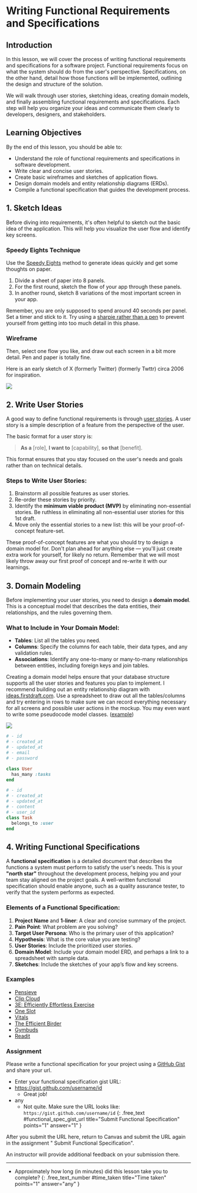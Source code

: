 # Writing Functional Requirements and Specifications

## Introduction

In this lesson, we will cover the process of writing functional requirements and specifications for a software project. Functional requirements focus on what the system should do from the user's perspective. Specifications, on the other hand, detail how those functions will be implemented, outlining the design and structure of the solution.

We will walk through user stories, sketching ideas, creating domain models, and finally assembling functional requirements and specifications. Each step will help you organize your ideas and communicate them clearly to developers, designers, and stakeholders.

## Learning Objectives

By the end of this lesson, you should be able to:

- Understand the role of functional requirements and specifications in software development.
- Write clear and concise user stories.
- Create basic wireframes and sketches of application flows.
- Design domain models and entity relationship diagrams (ERDs).
- Compile a functional specification that guides the development process.

## 1. Sketch Ideas

Before diving into requirements, it's often helpful to sketch out the basic idea of the application. This will help you visualize the user flow and identify key screens.

### Speedy Eights Technique

Use the [Speedy Eights](https://thoughtbot.com/product-design-sprint/guide/diverge/speedy-eights) method to generate ideas quickly and get some thoughts on paper.
1. Divide a sheet of paper into 8 panels.
2. For the first round, sketch the flow of your app through these panels. 
3. In another round, sketch 8 variations of the most important screen in your app.

Remember, you are only supposed to spend around 40 seconds per panel. Set a timer and stick to it. Try using a [sharpie rather than a pen](https://signalvnoise.com/posts/1788-oldie-but-goodie-sketching-with-a-sharpie) to prevent yourself from getting into too much detail in this phase.

### Wireframe

Then, select one flow you like, and draw out each screen in a bit more detail. Pen and paper is totally fine.

Here is an early sketch of X (formerly Twitter) (formerly Twttr) circa 2006 for inspiration.

![](assets/twitter-sketch.png)

## 2. Write User Stories

A good way to define functional requirements is through [user stories](https://www.romanpichler.com/blog/10-tips-writing-good-user-stories/). A user story is a simple description of a feature from the perspective of the user.

The basic format for a user story is:
> **As a** [role], **I want to** [capability], **so that** [benefit].

This format ensures that you stay focused on the user's needs and goals rather than on technical details.

### Steps to Write User Stories:

1. Brainstorm all possible features as user stories.
2. Re-order these stories by priority.
3. Identify the **minimum viable product (MVP)** by eliminating non-essential stories. Be ruthless in eliminating all non-essential user stories for this 1st draft.
4. Move only the essential stories to a new list: this will be your proof-of-concept feature-set.

These proof-of-concept features are what you should try to design a domain model for. Don't plan ahead for anything else — you'll just create extra work for yourself, for likely no return. Remember that we will most likely throw away our first proof of concept and re-write it with our learnings.

## 3. Domain Modeling

Before implementing your user stories, you need to design a **domain model**. This is a conceptual model that describes the data entities, their relationships, and the rules governing them.

### What to Include in Your Domain Model:

- **Tables**: List all the tables you need.
- **Columns**: Specify the columns for each table, their data types, and any validation rules.
- **Associations**: Identify any one-to-many or many-to-many relationships between entities, including foreign keys and join tables.

Creating a domain model helps ensure that your database structure supports all the user stories and features you plan to implement. I recommend building out an entity relationship diagram with [ideas.firstdraft.com](https://ideas.firstdraft.com). Use a spreadsheet to draw out all the tables/columns and try entering in rows to make sure we can record everything necessary for all screens and possible user actions in the mockup. You may even want to write some pseudocode model classes. ([example](https://gist.github.com/heratyian/7ad30b31ce2818c4fcaf39fabf7ca154))

![](assets/erd-example.png)

```ruby
# - id
# - created_at
# - updated_at
# - email
# - password

class User
  has_many :tasks
end

# - id
# - created_at
# - updated_at
# - content
# - user_id
class Task
  belongs_to :user
end
```

## 4. Writing Functional Specifications

A **functional specification** is a detailed document that describes the functions a system must perform to satisfy the user's needs. This is your **"north star"** throughout the development process, helping you and your team stay aligned on the project goals. A well-written functional specification should enable anyone, such as a quality assurance tester, to verify that the system performs as expected.

### Elements of a Functional Specification:
1. **Project Name** and **1-liner**: A clear and concise summary of the project.
2. **Pain Point**: What problem are you solving?
3. **Target User Persona**: Who is the primary user of this application?
4. **Hypothesis**: What is the core value you are testing?
5. **User Stories**: Include the prioritized user stories.
6. **Domain Model**: Include your domain model ERD, and perhaps a link to a spreadsheet with sample data.
7. **Sketches**: Include the sketches of your app’s flow and key screens.

### Examples
- [Pensieve](https://gist.github.com/thierrychau/0d558373c7605ed4459f21a80ea86112)
- [Clip Cloud](https://gist.github.com/salcasta/186adcf445a19a4c3ba40fb4503c44e2)
- [3E: Efficiently Effortless Exercise](https://gist.github.com/jpfababaer/9a61220d9e05c20e04e22160662aebc5)
- [One Slot](https://gist.github.com/ahuynh3a/acdbc91bfa58467beee70b0156d3cef8)
- [Vitals](https://gist.github.com/amandaag39/72ec6eea2c66c4f24a0d114827a1b47d)
- [The Efficient Birder](https://gist.github.com/WCW789/759992593c6405bc384546fd8f5c55cd)
- [Gymbuds](https://gist.github.com/joannarodriguez134/68aab785ee490f0bc4a786b66ecbbdf7)
- [Readit](https://gist.github.com/heratyian/7ad30b31ce2818c4fcaf39fabf7ca154)

### Assignment

Please write a functional specification for your project using a [GitHub Gist](https://gist.github.com/) and share your url.

- Enter your functional specification gist URL:
- https://gist.github.com/username/id
  - Great job!
- any
  - Not quite. Make sure the URL looks like: `https://gist.github.com/username/id`
{: .free_text #functional_spec_gist_url title="Submit Functional Specification" points="1" answer="1" }

<div class="alert alert-danger mt-2">

After you submit the URL here, return to Canvas and submit the URL again in the assignment "
Submit Functional Specification".


An instructor will provide additional feedback on your submission there.

</div>


---

- Approximately how long (in minutes) did this lesson take you to complete?
{: .free_text_number #time_taken title="Time taken" points="1" answer="any" }
